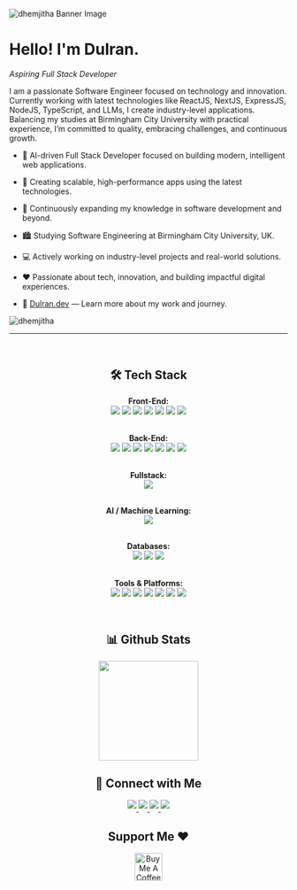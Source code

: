 <!--Banner-->
![dhemjitha Banner Image](https://media.licdn.com/dms/image/v2/D5616AQFy1oGlFTs2vQ/profile-displaybackgroundimage-shrink_350_1400/profile-displaybackgroundimage-shrink_350_1400/0/1720171362334?e=1746057600&v=beta&t=Af5axZ3lHx0iCRtcfu7Y36A0QS5J-Y09NiT0Loh2mwA)


<!--Header Name-->
# Hello! I'm Dulran. 
*Aspiring Full Stack Developer*
<br /> 

<!--Start Intro-->               
<p align="left">I am a passionate Software Engineer focused on technology and innovation. Currently working with latest technologies like ReactJS, NextJS, ExpressJS, NodeJS, TypeScript, and LLMs, I create industry-level applications. Balancing my studies at Birmingham City University with practical experience, I’m committed to quality, embracing challenges, and continuous growth.</p>

- 🤖 AI-driven Full Stack Developer focused on building modern, intelligent web applications.

- 🚀 Creating scalable, high-performance apps using the latest technologies.

- 🌱 Continuously expanding my knowledge in software development and beyond.

- 🏙 Studying Software Engineering at Birmingham City University, UK.

- 💻 Actively working on industry-level projects and real-world solutions.

- ❤ Passionate about tech, innovation, and building impactful digital experiences.

- 🔎 [Dulran.dev](https://dulran.dev/) — Learn more about my work and journey.
<!--End Intro-->

<!--Profile Count Badge-->
<p align="left">
  <img src="https://komarev.com/ghpvc/?username=dhemjitha&label=Profile%20views&color=770677&style=for-the-badge&logo=star" alt="dhemjitha" style="padding-right:20px;" />
</p>

---
<br />

<!--Languages and Tools Section-->       
<h2 align="center">🛠️ Tech Stack</h2> 
<p align="center">
   
<div align="center">
  <!-- Front-End -->
  <strong>Front-End:</strong><br>
  <img src="https://img.shields.io/badge/react-%2320232a.svg?style=for-the-badge&logo=react&logoColor=%2361DAFB" />
  <img src="https://img.shields.io/badge/TypeScript-007ACC?style=for-the-badge&logo=typescript&logoColor=white" />
  <img src="https://img.shields.io/badge/javascript-%23323330.svg?style=for-the-badge&logo=javascript&logoColor=%23F7DF1E" />
  <img src="https://img.shields.io/badge/TailwindCSS-38B2AC?style=for-the-badge&logo=tailwind-css&logoColor=white" />
  <img src="https://img.shields.io/badge/React Query-FF4154?style=for-the-badge&logo=react-query&logoColor=white" />
  <img src="https://img.shields.io/badge/React Router-CA4245?style=for-the-badge&logo=react-router&logoColor=white" />
  <img src="https://img.shields.io/badge/Redux-764ABC?style=for-the-badge&logo=redux&logoColor=white" />
  <br><br>

  <!-- Back-End -->
  <strong>Back-End:</strong><br>
  <img src="https://img.shields.io/badge/express.js-%23404d59.svg?style=for-the-badge&logo=express&logoColor=%2361DAFB" />
  <img src="https://img.shields.io/badge/TypeScript-007ACC?style=for-the-badge&logo=typescript&logoColor=white" />
  <img src="https://img.shields.io/badge/Node.js-339933?style=for-the-badge&logo=node.js&logoColor=white" />
  <img src="https://img.shields.io/badge/java-%23ED8B00.svg?style=for-the-badge&logo=openjdk&logoColor=white" />
  <img src="https://img.shields.io/badge/Mongoose-880000?style=for-the-badge&logo=mongoose&logoColor=white" />
  <img src="https://img.shields.io/badge/Python-3776AB?style=for-the-badge&logo=python&logoColor=white" />
  <img src="https://img.shields.io/badge/Prisma-2D3748?style=for-the-badge&logo=prisma&logoColor=white" />
  <br><br>

  <strong>Fullstack:</strong><br>
  <img src="https://img.shields.io/badge/Next-000000?style=for-the-badge&logo=next.js&logoColor=white" />
  <br><br>

  <strong>AI / Machine Learning:</strong><br>
  <img src="https://img.shields.io/badge/Langchain-3E3E3E?style=for-the-badge&logo=langchain&logoColor=white" />
  <br><br>

  <!-- Databases -->
  <strong>Databases:</strong><br>
  <img src="https://img.shields.io/badge/MongoDB-47A248?style=for-the-badge&logo=mongodb&logoColor=white" />
  <img src="https://img.shields.io/badge/PostgreSQL-4169E1?style=for-the-badge&logo=postgresql&logoColor=white" />
  <img src="https://img.shields.io/badge/MySQL-4479A1?style=for-the-badge&logo=mysql&logoColor=white" />
  <br><br>

  <!-- Tools & Platforms -->
  <strong>Tools & Platforms:</strong><br>
  <img src="https://img.shields.io/badge/Vite-646CFF?style=for-the-badge&logo=vite&logoColor=white" />
  <img src="https://img.shields.io/badge/Netlify-00C7B7?style=for-the-badge&logo=netlify&logoColor=white" />
  <img src="https://img.shields.io/badge/Vercel-000000?style=for-the-badge&logo=vercel&logoColor=white" />
  <img src="https://img.shields.io/badge/Railway-000000?style=for-the-badge&logo=railway&logoColor=white" />
  <img src="https://img.shields.io/badge/Render-%46E3B7.svg?style=for-the-badge&logo=render&logoColor=white" />
  <img src="https://img.shields.io/badge/Arduino-00979D?style=for-the-badge&logo=arduino&logoColor=white" />
  <img src="https://img.shields.io/badge/Postman-FF6C37?style=for-the-badge&logo=postman&logoColor=white" />
</div>
  
</p>
<br />



<!--Github stats Table--> 
<h2 align="center">📊 Github Stats</h2>

<div align="center">
  <a href="https://github.com/dhemjitha">
    <img height="180em" src="https://github-readme-stats.vercel.app/api?username=dhemjitha&theme=buefy&show_icons=true" />
<!--     <img height="180em" src="https://github-readme-streak-stats.herokuapp.com/?user=dhemjitha&theme=white&hide_border=false" /> -->
    <br/>
  </a>
</div>



<!--Contact Section--> 

<h2 align="center">🤝 Connect with Me </h2>
<div align="center">
 <a href="https://www.linkedin.com/in/dulran-hemjitha/" target="_blank">
<img src="https://img.shields.io/badge/linkedin-%231E77B5.svg?&style=for-the-badge&logo=linkedin&logoColor=white" style="margin-bottom: 5px;" />
</a>
  
<a href="mailto:dhemjitha@gmail.com" target="_blank">
<img src="https://img.shields.io/badge/Gmail-D14836?style=for-the-badge&logo=gmail&logoColor=white" style="margin-bottom: 5px;" />
</a>

<a href="https://www.instagram.com/_.dulran._" target="_blank">
<img src="https://img.shields.io/badge/Instagram-E4405F?style=for-the-badge&logo=instagram&logoColor=white" style="margin-bottom: 5px;" />
</a>

<a href="https://x.com/dulrandev" target="_blank">
<img src="https://img.shields.io/badge/X-black?style=for-the-badge&logo=X&logoColor=white" style="margin-bottom: 5px;" />
</a>
</div>

<!--Support Section-->

<h2 align="center">Support Me ❤️</h2>
<div align="center"><a href="https://www.buymeacoffee.com/dulrandev" target="_blank"><img src="https://cdn.buymeacoffee.com/buttons/v2/default-yellow.png" alt="Buy Me A Coffee" style="height: 50px" ></a></div>

